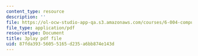 ```yaml
---
content_type: resource
description: ''
file: https://ol-ocw-studio-app-qa.s3.amazonaws.com/courses/6-004-computation-structures-spring-2017/87fda39356055165d235a6bb874e143d_nlKV2hX1AZs.pdf
file_type: application/pdf
resourcetype: Document
title: 3play pdf file
uid: 87fda393-5605-5165-d235-a6bb874e143d
---
```

